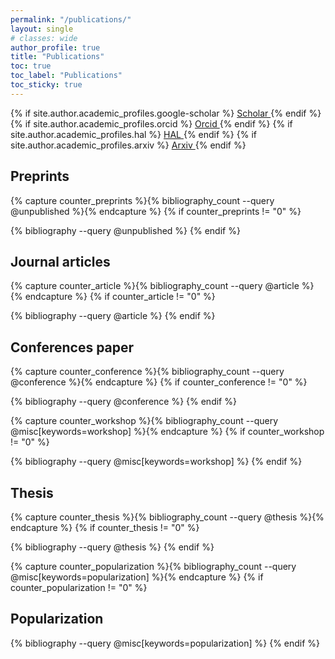 ```yaml
---
permalink: "/publications/"
layout: single
# classes: wide
author_profile: true
title: "Publications"
toc: true
toc_label: "Publications"
toc_sticky: true
---
```


{% if site.author.academic_profiles.google-scholar %}
  <a href="{{ site.author.academic_profiles.google-scholar }}">
    <i class="ai ai-google-scholar" aria-hidden="true"></i>Scholar
  </a>
{% endif %}
{% if site.author.academic_profiles.orcid %}
  <a href="{{ site.author.academic_profiles.orcid }}">
    <i class="ai ai-orcid" aria-hidden="true"></i>Orcid
  </a>
{% endif %}
{% if site.author.academic_profiles.hal %}
  <a href="{{ site.author.academic_profiles.hal }}">
    <i class="ai ai-hal" aria-hidden="true"></i>HAL
  </a>
{% endif %}
{% if site.author.academic_profiles.arxiv %}
  <a href="{{ site.author.academic_profiles.arxiv }}">
    <i class="ai ai-arxiv" aria-hidden="true"></i>Arxiv
  </a>
{% endif %}

<!-- See also https://github.com/inukshuk/jekyll-scholar to customize your references -->

<!-- Preprints -->
## Preprints
{% capture counter_preprints %}{% bibliography_count --query @unpublished %}{% endcapture %}
{% if counter_preprints != "0" %}
  <!-- <h2>Preprints</h2> -->
  {% bibliography --query @unpublished %}
{% endif %}

<!-- Book -->
<!-- {% capture counter_book %}{% bibliography_count --query @book %}{% endcapture %} -->
<!-- {% if counter_book != "0" %}
  <h2>Books</h2>
  {% bibliography --query @book %}
{% endif %} -->

<!-- Journal articles-->
## Journal articles

{% capture counter_article %}{% bibliography_count --query @article %}{% endcapture %}
{% if counter_article != "0" %}
  <!-- <h2>Journal articles</h2> -->
  {% bibliography --query @article %}
{% endif %}

<!-- Conference papers -->
## Conferences paper

{% capture counter_conference %}{% bibliography_count --query @conference %}{% endcapture %}
{% if counter_conference != "0" %}
  <!-- <h2>Conference papers</h2> -->
  {% bibliography --query @conference %}
{% endif %}

<!-- Workshop papers -->
<!-- ## Workshop papers -->

{% capture counter_workshop %}{% bibliography_count --query @misc[keywords=workshop] %}{% endcapture %}
{% if counter_workshop != "0" %}
  <!-- <h2>Workshop papers</h2> -->
  {% bibliography --query @misc[keywords=workshop] %}
{% endif %}

<!-- Thesis -->
## Thesis

{% capture counter_thesis %}{% bibliography_count --query @thesis %}{% endcapture %}
{% if counter_thesis != "0" %}
  <!-- <h2>Thesis</h2> -->
  {% bibliography --query @thesis %}
{% endif %}

<!-- Popularization -->
{% capture counter_popularization %}{% bibliography_count --query @misc[keywords=popularization] %}{% endcapture %}
{% if counter_popularization != "0" %}
  <h2>Popularization</h2>
  {% bibliography --query @misc[keywords=popularization] %}
{% endif %}
